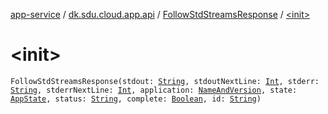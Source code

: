 [app-service](../../index.md) / [dk.sdu.cloud.app.api](../index.md) / [FollowStdStreamsResponse](index.md) / [&lt;init&gt;](./-init-.md)

# &lt;init&gt;

`FollowStdStreamsResponse(stdout: `[`String`](https://kotlinlang.org/api/latest/jvm/stdlib/kotlin/-string/index.html)`, stdoutNextLine: `[`Int`](https://kotlinlang.org/api/latest/jvm/stdlib/kotlin/-int/index.html)`, stderr: `[`String`](https://kotlinlang.org/api/latest/jvm/stdlib/kotlin/-string/index.html)`, stderrNextLine: `[`Int`](https://kotlinlang.org/api/latest/jvm/stdlib/kotlin/-int/index.html)`, application: `[`NameAndVersion`](../-name-and-version/index.md)`, state: `[`AppState`](../-app-state/index.md)`, status: `[`String`](https://kotlinlang.org/api/latest/jvm/stdlib/kotlin/-string/index.html)`, complete: `[`Boolean`](https://kotlinlang.org/api/latest/jvm/stdlib/kotlin/-boolean/index.html)`, id: `[`String`](https://kotlinlang.org/api/latest/jvm/stdlib/kotlin/-string/index.html)`)`